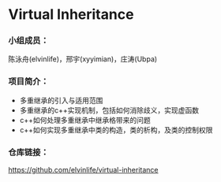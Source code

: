 # Virtual Inheritance

### 小组成员：

陈泳舟(elvinlife)，邢宇(xyyimian)，庄涛(Ubpa)

### 项目简介：

- 多重继承的引入与适用范围
- 多重继承的c++实现机制，包括如何消除歧义，实现虚函数
- c++如何处理多重继承中继承格带来的问题
- c++如何实现多重继承中类的构造，类的析构，及类的控制权限

### 仓库链接：

https://github.com/elvinlife/virtual-inheritance
